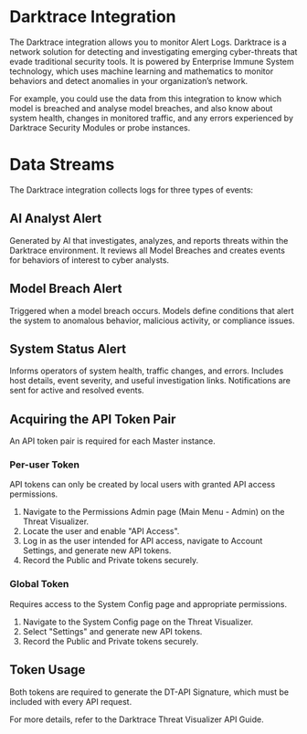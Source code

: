 # Darktrace Integration

The Darktrace integration allows you to monitor Alert Logs. Darktrace is a network solution for detecting and investigating emerging cyber-threats that evade traditional security tools. It is powered by Enterprise Immune System technology, which uses machine learning and mathematics to monitor behaviors and detect anomalies in your organization’s network.

For example, you could use the data from this integration to know which model is breached and analyse model breaches, and also know about system health, changes in monitored traffic, and any errors experienced by Darktrace Security Modules or probe instances.

# Data Streams

The Darktrace integration collects logs for three types of events:

## AI Analyst Alert

Generated by AI that investigates, analyzes, and reports threats within the Darktrace environment. It reviews all Model Breaches and creates events for behaviors of interest to cyber analysts.

## Model Breach Alert

Triggered when a model breach occurs. Models define conditions that alert the system to anomalous behavior, malicious activity, or compliance issues.

## System Status Alert

Informs operators of system health, traffic changes, and errors. Includes host details, event severity, and useful investigation links. Notifications are sent for active and resolved events.

## Acquiring the API Token Pair

An API token pair is required for each Master instance.

### Per-user Token

API tokens can only be created by local users with granted API access permissions.

1. Navigate to the Permissions Admin page (Main Menu - Admin) on the Threat Visualizer.
2. Locate the user and enable "API Access".
3. Log in as the user intended for API access, navigate to Account Settings, and generate new API tokens.
4. Record the Public and Private tokens securely.

### Global Token

Requires access to the System Config page and appropriate permissions.

1. Navigate to the System Config page on the Threat Visualizer.
2. Select "Settings" and generate new API tokens.
3. Record the Public and Private tokens securely.

## Token Usage

Both tokens are required to generate the DT-API Signature, which must be included with every API request.

For more details, refer to the Darktrace Threat Visualizer API Guide.
